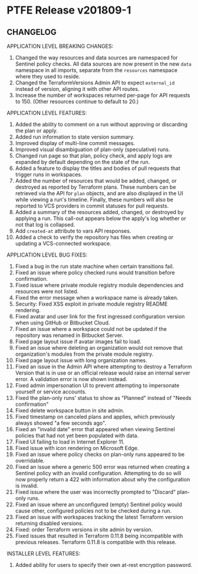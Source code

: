 # PTFE Release v201809-1

## CHANGELOG

APPLICATION LEVEL BREAKING CHANGES:

1. Changed the way resources and data sources are namespaced for Sentinel policy checks. All data sources are now present in the new `data` namespace in all imports, separate from the `resources` namespace where they used to reside. 
1. Changed the TerraformVersions Admin API to expect `external_id` instead of version, aligning it with other API routes. 
1. Increase the number of workspaces returned per-page for API requests to 150. (Other resources continue to default to 20.) 

APPLICATION LEVEL FEATURES:

1. Added the ability to comment on a run without approving or discarding the plan or apply. 
1. Added run information to state version summary. 
1. Improved display of multi-line commit messages. 
1. Improved visual disambiguation of plan-only (speculative) runs.
1. Changed run page so that plan, policy check, and apply logs are expanded by default depending on the state of the run. 
1. Added a feature to display the titles and bodies of pull requests that trigger runs in workspaces.
1. Added the number of resources that would be added, changed, or destroyed as reported by Terraform plans. These numbers can be retrieved via the API for `plan` objects, and are also displayed in the UI while viewing a run's timeline. Finally, these numbers will also be reported to VCS providers in commit statuses for pull requests. 
1. Added a summary of the resources added, changed, or destroyed by applying a run. This call-out appears below the apply's log whether or not that log is collapsed. 
1. Add `created-at` attribute to vars API responses.
1. Added a check to verify the repository has files when creating or updating a VCS-connected workspace.

APPLICATION LEVEL BUG FIXES:

1. Fixed a bug in the run state machine when certain transitions fail.
1. Fixed an issue where policy checked runs would transition before confirmation.
1. Fixed issue where private module registry module dependencies and resources were not listed.
1. Fixed the error message when a workspace name is already taken.
1. Security: Fixed XSS exploit in private module registry README rendering.
1. Fixed avatar and user link for the first ingressed configuration version when using GitHub or Bitbucket Cloud.
1. Fixed an issue where a workspace could not be updated if the repository was renamed in Bitbucket Server. 
1. Fixed page layout issue if avatar images fail to load. 
1. Fixed an issue where deleting an organization would not remove that organization's modules from the private module registry.
1. Fixed page layout issue with long organization names.
1. Fixed an issue in the Admin API where attempting to destroy a Terraform Version that is in use or an official release would raise an internal server error. A validation error is now shown instead. 
1. Fixed admin impersonation UI to prevent attempting to impersonate yourself or service accounts.
1. Fixed the plan-only runs' status to show as "Planned" instead of "Needs confirmation" 
1. Fixed delete workspace button in site admin. 
1. Fixed timestamp on canceled plans and applies, which previously always showed "a few seconds ago".
1. Fixed an "invalid date" error that appeared when viewing Sentinel policies that had not yet been populated with data.
1. Fixed UI failing to load in Internet Explorer 11.
1. Fixed issue with icon rendering on Microsoft Edge. 
1. Fixed an issue where policy checks on plan-only runs appeared to be overridable. 
1. Fixed an issue where a generic 500 error was returned when creating a Sentinel policy with an invalid configuration. Attempting to do so will now properly return a 422 with information about why the configuration is invalid. 
1. Fixed issue where the user was incorrectly prompted to "Discard" plan-only runs.
1. Fixed an issue where an unconfigured (empty) Sentinel policy would cause other, configured policies not to be checked during a run. 
1. Fixed an issue with workspaces tracking the latest Terraform version returning disabled versions.
1. Fixed: order Terraform versions in site admin by version. 
1. Fixed issues that resulted in Terraform 0.11.8 being incompatible with previous releases. Terraform 0.11.8 is compatible with this release.

INSTALLER LEVEL FEATURES:

1. Added ability for users to specify their own at-rest encryption password.

